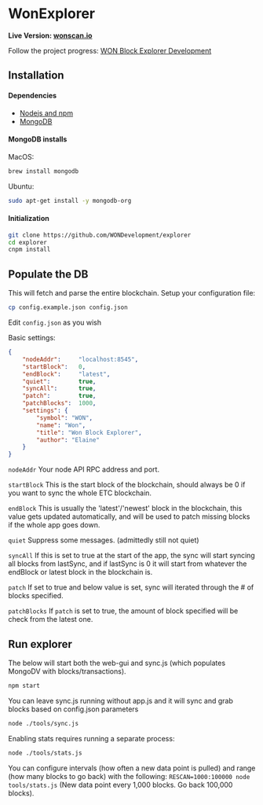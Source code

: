 # WonExplorer

<b>Live Version: [wonscan.io](http://wonscan.io)</b>

Follow the project progress: [WON Block Explorer Development](https://github.com/WONDevelopment/explorer)

## Installation

#### Dependencies

- [Nodejs and npm](https://docs.npmjs.com/getting-started/installing-node "Nodejs install") 
- [MongoDB](https://www.mongodb.com/download-center)

#### MongoDB installs
MacOS:
```bash
brew install mongodb
```
Ubuntu: 
```bash
sudo apt-get install -y mongodb-org
```

#### Initialization
```bash
git clone https://github.com/WONDevelopment/explorer
cd explorer
cnpm install
```

## Populate the DB

This will fetch and parse the entire blockchain.
Setup your configuration file: 
```bash
cp config.example.json config.json
```
Edit `config.json` as you wish

Basic settings:
```json
{
    "nodeAddr":     "localhost:8545",
    "startBlock":   0,
    "endBlock":     "latest",
    "quiet":        true,
    "syncAll":      true,
    "patch":        true,
    "patchBlocks":  1000,
    "settings": {
        "symbol": "WON",
        "name": "Won",
        "title": "Won Block Explorer",
        "author": "Elaine"
    }
}
```

```nodeAddr```    Your node API RPC address and port.

```startBlock```  This is the start block of the blockchain, should always be 0 if you want to sync the whole ETC blockchain.

```endBlock```    This is usually the 'latest'/'newest' block in the blockchain, this value gets updated automatically, and will be used to patch missing blocks if the whole app goes down.

```quiet```       Suppress some messages. (admittedly still not quiet)

```syncAll```     If this is set to true at the start of the app, the sync will start syncing all blocks from lastSync, and if lastSync is 0 it will start from whatever the endBlock or latest block in the blockchain is.

```patch```       If set to true and below value is set, sync will iterated through the # of blocks specified.

```patchBlocks``` If `patch` is set to true, the amount of block specified will be check from the latest one.


## Run explorer
The below will start both the web-gui and sync.js (which populates MongoDV with blocks/transactions).
```bash
npm start
```

You can leave sync.js running without app.js and it will sync and grab blocks based on config.json parameters
```bash
node ./tools/sync.js
```

Enabling stats requires running a separate process:
```bash
node ./tools/stats.js
```

You can configure intervals (how often a new data point is pulled) and range (how many blocks to go back) with the following:
    `RESCAN=1000:100000 node tools/stats.js` 
(New data point every 1,000 blocks. Go back 100,000 blocks).